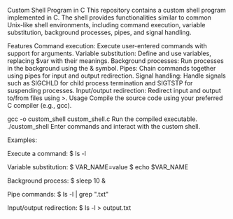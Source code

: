 Custom Shell Program in C
This repository contains a custom shell program implemented in C. The shell provides functionalities similar to common Unix-like shell environments, including command execution, variable substitution, background processes, pipes, and signal handling.

Features
Command execution: Execute user-entered commands with support for arguments.
Variable substitution: Define and use variables, replacing $var with their meanings.
Background processes: Run processes in the background using the & symbol.
Pipes: Chain commands together using pipes for input and output redirection.
Signal handling: Handle signals such as SIGCHLD for child process termination and SIGTSTP for suspending processes.
Input/output redirection: Redirect input and output to/from files using >.
Usage
Compile the source code using your preferred C compiler (e.g., gcc).

gcc -o custom_shell custom_shell.c
Run the compiled executable.
./custom_shell
Enter commands and interact with the custom shell.

Examples:

Execute a command:
$ ls -l

Variable substitution:
$ VAR_NAME=value
$ echo $VAR_NAME

Background process:
$ sleep 10 &

Pipe commands:
$ ls -l | grep ".txt"

Input/output redirection:
$ ls -l > output.txt
